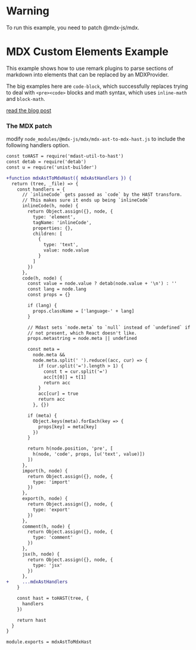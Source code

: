 # Warning

To run this example, you need to patch @mdx-js/mdx.

# MDX Custom Elements Example

This example shows how to use remark plugins to parse sections of
markdown into elements that can be replaced by an MDXProvider. 


The big examples here are `code-block`, which successfully replaces
trying to deal with `<pre><code>` blocks and math syntax, which uses
`inline-math` and `block-math`.

[read the blog post]()


### The MDX patch

modify `node_modules/@mdx-js/mdx/mdx-ast-to-mdx-hast.js` to include
the following handlers option.

```diff
const toHAST = require('mdast-util-to-hast')
const detab = require('detab')
const u = require('unist-builder')

+function mdxAstToMdxHast({ mdxAstHandlers }) {
  return (tree, _file) => {
    const handlers = {
      // `inlineCode` gets passed as `code` by the HAST transform.
      // This makes sure it ends up being `inlineCode`
      inlineCode(h, node) {
        return Object.assign({}, node, {
          type: 'element',
          tagName: 'inlineCode',
          properties: {},
          children: [
            {
              type: 'text',
              value: node.value
            }
          ]
        })
      },
      code(h, node) {
        const value = node.value ? detab(node.value + '\n') : ''
        const lang = node.lang
        const props = {}

        if (lang) {
          props.className = ['language-' + lang]
        }

        // Mdast sets `node.meta` to `null` instead of `undefined` if
        // not present, which React doesn't like.
        props.metastring = node.meta || undefined

        const meta =
          node.meta &&
          node.meta.split(' ').reduce((acc, cur) => {
            if (cur.split('=').length > 1) {
              const t = cur.split('=')
              acc[t[0]] = t[1]
              return acc
            }
            acc[cur] = true
            return acc
          }, {})

        if (meta) {
          Object.keys(meta).forEach(key => {
            props[key] = meta[key]
          })
        }

        return h(node.position, 'pre', [
          h(node, 'code', props, [u('text', value)])
        ])
      },
      import(h, node) {
        return Object.assign({}, node, {
          type: 'import'
        })
      },
      export(h, node) {
        return Object.assign({}, node, {
          type: 'export'
        })
      },
      comment(h, node) {
        return Object.assign({}, node, {
          type: 'comment'
        })
      },
      jsx(h, node) {
        return Object.assign({}, node, {
          type: 'jsx'
        })
      },
+     ...mdxAstHandlers
    }

    const hast = toHAST(tree, {
      handlers
    })

    return hast
  }
}

module.exports = mdxAstToMdxHast
```
